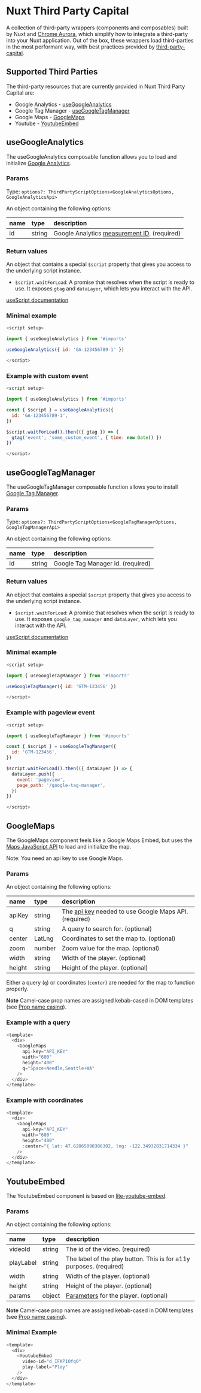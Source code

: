 # Nuxt Third Party Capital

A collection of third-party wrappers (components and composables) built by Nuxt and [Chrome Aurora](https://developer.chrome.com/aurora), which simplify how to integrate a third-party into your Nuxt application.
Out of the box, these wrappers load third-parties in the most performant way, with best practices provided by [third-party-capital](https://github.com/GoogleChromeLabs/third-party-capital). 

## Supported Third Parties

The third-party resources that are currently provided in Nuxt Third Party Capital are:
- Google Analytics - [useGoogleAnalytics](#usegoogleanalytics)
- Google Tag Manager - [useGoogleTagManager](#usegoogletagmanager)
- Google Maps - [GoogleMaps](#googlemaps)
- Youtube - [YoutubeEmbed](#youtubeembed)

## useGoogleAnalytics

The useGoogleAnalytics composable function allows you to load and initialize [Google Analytics](https://analytics.google.com/analytics/web/).

### Params

Type: `options?: ThirdPartyScriptOptions<GoogleAnalyticsOptions, GoogleAnalyticsApi>`

An object containing the following options:

| name | type   | description                     |
|:-----|:-------|:--------------------------------|
| id   | string | Google Analytics [measurement ID](https://support.google.com/analytics/answer/12270356). (required) |

### Return values

An object that contains a special `$script` property that gives you access to the underlying script instance.

- `$script.waitForLoad`: A promise that resolves when the script is ready to use. It exposes `gtag` and `dataLayer`, which lets you interact with the API.

[useScript documentation](https://unhead.unjs.io/usage/composables/use-script)

### Minimal example

```JavaScript
<script setup>

import { useGoogleAnalytics } from '#imports'

useGoogleAnalytics({ id: 'GA-123456789-1' })

</script>
```
### Example with custom event

```JavaScript
<script setup>

import { useGoogleAnalytics } from '#imports'

const { $script } = useGoogleAnalytics({
  id: 'GA-123456789-1',
})

$script.waitForLoad().then(({ gtag }) => {
  gtag('event', 'some_custom_event', { time: new Date() })
})

</script>
```

## useGoogleTagManager

The useGoogleTagManager composable function allows you to install [Google Tag Manager](https://developers.google.com/tag-platform/tag-manager/web).

### Params

Type: `options?: ThirdPartyScriptOptions<GoogleTagManagerOptions, GoogleTagManagerApi>`

An object containing the following options:

| name | type   | description                      |
|:-----|:-------|:--------------------------------|
| id   | string | Google Tag Manager id. (required)|

### Return values

An object that contains a special `$script` property that gives you access to the underlying script instance.

- `$script.waitForLoad`: A promise that resolves when the script is ready to use. It exposes `google_tag_manager` and `dataLayer`, which lets you interact with the API.

[useScript documentation](https://unhead.unjs.io/usage/composables/use-script)

### Minimal example

```JavaScript
<script setup>

import { useGoogleTagManager } from '#imports'

useGoogleTagManager({ id: 'GTM-123456' })

</script>
```
### Example with pageview event

```JavaScript
<script setup>

import { useGoogleTagManager } from '#imports'

const { $script } = useGoogleTagManager({
  id: 'GTM-123456',
})

$script.waitForLoad().then(({ dataLayer }) => {
  dataLayer.push({
    event: 'pageview',
    page_path: '/google-tag-manager',
  })
})

</script>
```

## GoogleMaps

The GoogleMaps component feels like a Google Maps Embed, but uses the [Maps JavaScript API](https://developers.google.com/maps/documentation/javascript) to load and initialize the map. 

Note: You need an api key to use Google Maps.

### Params

An object containing the following options:

| name | type | description                       |
|:-----|:-------|:--------------------------------|
| apiKey | string | The [api key](https://developers.google.com/maps/documentation/javascript/get-api-key) needed to use Google Maps API. (required)|
| q | string | A query to search for. (optional)|
| center | LatLng | Coordinates to set the map to. (optional) |
| zoom | number | Zoom value for the map. (optional) |
| width | string | Width of the player. (optional)|
| height | string | Height of the player. (optional)|

Either a query (`q`) or coordinates (`center`) are needed for the map to function properly.

**Note** Camel-case prop names are assigned kebab-cased in DOM templates (see [Prop name casing](https://vuejs.org/style-guide/rules-strongly-recommended.html#prop-name-casing)).

### Example with a query

```JavaScript
<template>
  <div>
    <GoogleMaps
      api-key="API_KEY"
      width="600"
      height="400"
      q="Space+Needle,Seattle+WA"
    />
  </div>
</template>
```

### Example with coordinates

```JavaScript
<template>
  <div>
    <GoogleMaps
      api-key="API_KEY"
      width="600"
      height="400"
      :center="{ lat: 47.62065090386302, lng: -122.34932031714334 }"
    />
  </div>
</template>
```

## YoutubeEmbed

The YoutubeEmbed component is based on [lite-youtube-embed](https://github.com/paulirish/lite-youtube-embed).

### Params

An object containing the following options:

| name | type | description                       |
|:-----|:-------|:--------------------------------|
| videoId | string | The id of the video. (required)|
| playLabel | string | The label of the play button. This is for a11y purposes. (required)|
| width | string | Width of the player. (optional)|
| height | string | Height of the player. (optional)|
| params | object | [Parameters](https://developers.google.com/youtube/player_parameters#Parameters) for the player. (optional)|


**Note** Camel-case prop names are assigned kebab-cased in DOM templates (see [Prop name casing](https://vuejs.org/style-guide/rules-strongly-recommended.html#prop-name-casing)).

### Minimal Example

```JavaScript
<template>
  <div>
    <YoutubeEmbed
      video-id="d_IFKP1Ofq0"
      play-label="Play"
    />
  </div>
</template>
```
